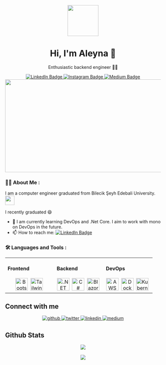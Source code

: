 <div align="center">
  <img src="https://media.giphy.com/media/NgurY1o4z080Jfoyzw/giphy.gif" width="100"/>
  <h1>Hi, I'm Aleyna 👋</h1>
  <p>Enthusiastic backend engineer 👩‍💼</p>
  <a href="https://www.linkedin.com/in/aleyna-çelik/">
    <img src="https://img.shields.io/badge/LinkedIn-blue?style=for-the-badge&logo=linkedin&logoColor=white" alt="LinkedIn Badge"/>
  </a>
  <a href="https://www.instagram.com/_aleyna.celik/">
    <img src="https://img.shields.io/badge/Instagram-purple?style=for-the-badge&logo=instagram&logoColor=white" alt="Instagram Badge"/>
  </a>
  <a href="https://medium.com/@AleynaaCelik">
    <img src="https://img.shields.io/badge/Medium-black?style=for-the-badge&logo=medium&logoColor=white" alt="Medium Badge"/>
  </a>
</div>

<div align="center">
  <img src="https://media.giphy.com/media/L1R1tvI9svkIWwpVYr/giphy.gif" width="600" height="300"/>
</div>

### :woman_technologist: About Me :
I am a computer engineer graduated from Bilecik Şeyh Edebali University. <img src="https://media.giphy.com/media/WUlplcMpOCEmTGBtBW/giphy.gif" width="30"> 

I recently graduated 😄

- :telescope: I am currently learning DevOps and .Net Core. I aim to work with mono on DevOps in the future.
- :mailbox: How to reach me: [![LinkedIn Badge](https://img.shields.io/badge/-aleynacelik-blue?style=flat&logo=Linkedin&logoColor=white)](https://www.linkedin.com/in/aleyna-çelik/)

### :hammer_and_wrench: Languages and Tools :

<table><tr><td valign="top" width="33%">
  
#### Frontend
<div align="center">
  <img src="https://profilinator.rishav.dev/skills-assets/bootstrap-plain.svg" title="Bootstrap" alt="Bootstrap" width="40" height="40"/>&nbsp;
  <img src="https://profilinator.rishav.dev/skills-assets/tailwindcss.svg" title="Tailwind CSS" alt="Tailwind CSS" width="40" height="40"/>&nbsp;
</div>

</td><td valign="top" width="33%">

#### Backend
<div align="center">
  <img src="https://profilinator.rishav.dev/skills-assets/dotnetcore.svg" title=".NET" alt=".NET" width="40" height="40"/>&nbsp;
  <img src="https://profilinator.rishav.dev/skills-assets/csharp-original.svg" title="C#" alt="C#" width="40" height="40"/>&nbsp;
  <img src="https://profilinator.rishav.dev/skills-assets/blazor.png" title="Blazor" alt="Blazor" width="40" height="40"/>&nbsp;
</div>

</td><td valign="top" width="33%">

#### DevOps
<div align="center">
  <img src="https://profilinator.rishav.dev/skills-assets/amazonwebservices-original-wordmark.svg" title="AWS" alt="AWS" width="40" height="40"/>&nbsp;
  <img src="https://profilinator.rishav.dev/skills-assets/docker-original-wordmark.svg" title="Docker" alt="Docker" width="40" height="40"/>&nbsp;
  <img src="https://profilinator.rishav.dev/skills-assets/kubernetes-icon.svg" title="Kubernetes" alt="Kubernetes" width="40" height="40"/>&nbsp;
</div>

</td></tr></table>  

## Connect with me  
<div align="center">
  <a href="https://github.com/AleynaaCelik" target="_blank">
    <img src="https://img.shields.io/badge/github-%2324292e.svg?&style=for-the-badge&logo=github&logoColor=white" alt="github" style="margin-bottom: 5px;" />
  </a>
  <a href="https://twitter.com/aleyna_celik" target="_blank">
    <img src="https://img.shields.io/badge/twitter-%2300acee.svg?&style=for-the-badge&logo=twitter&logoColor=white" alt="twitter" style="margin-bottom: 5px;" />
  </a>
  <a href="https://linkedin.com/in/aleyna-çelik" target="_blank">
    <img src="https://img.shields.io/badge/linkedin-%231E77B5.svg?&style=for-the-badge&logo=linkedin&logoColor=white" alt="linkedin" style="margin-bottom: 5px;" />
  </a>
  <a href="https://medium.com/@AleynaaCelik" target="_blank">
    <img src="https://img.shields.io/badge/medium-%23292929.svg?&style=for-the-badge&logo=medium&logoColor=white" alt="medium" style="margin-bottom: 5px;" />
  </a>  
</div>  

## Github Stats  
<div align="center">
  <img src="https://github-readme-stats.vercel.app/api?username=AleynaaCelik&count_private=true&show_icons=true&theme=tokyonight" align="center" />
</div>  

<br/>

<div align="center">
  <img src="https://komarev.com/ghpvc/?username=AleynaaCelik&&style=flat-square" align="center" />
</div>
